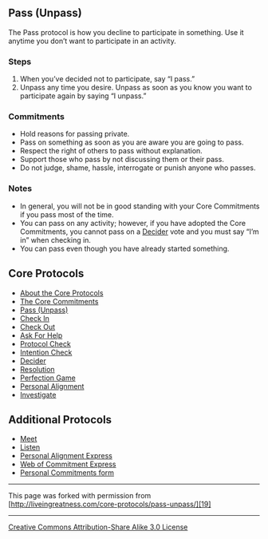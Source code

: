 

## Pass (Unpass)

The Pass protocol is how you decline to participate in something. Use it anytime 
you don’t want to participate in an activity.

### Steps

1. When you’ve decided not to participate, say “I pass.”
2. Unpass any time you desire. Unpass as soon as you know you want to participate again by saying “I unpass.”

### Commitments

* Hold reasons for passing private.
* Pass on something as soon as you are aware you are going to pass.
* Respect the right of others to pass without explanation.
* Support those who pass by not discussing them or their pass.
* Do not judge, shame, hassle, interrogate or punish anyone who passes.

### Notes

* In general, you will not be in good standing with your Core Commitments if you pass most of the time.
* You can pass on any activity; however, if you have adopted the Core Commitments, you cannot pass on a [Decider][1] vote and you must say “I’m in” when checking in.
* You can pass even though you have already started something.

## Core Protocols

* [About the Core Protocols][2]
* [The Core Commitments][3]
* [Pass (Unpass)][1]
* [Check In][4]
* [Check Out][5]
* [Ask For Help][6]
* [Protocol Check][7]
* [Intention Check][8]
* [Decider][9]
* [Resolution][10]
* [Perfection Game][11]
* [Personal Alignment][12]
* [Investigate][13]

## Additional Protocols

* [Meet][14]
* [Listen][15]
* [Personal Alignment Express][16]
* [Web of Commitment Express][17]
* [Personal Commitments form][18]

----

This page was forked with permission from [http://liveingreatness.com/core-protocols/pass-unpass/][19]

----

[Creative Commons Attribution-Share Alike 3.0 License][20]

[1]: core-protocols-pass-unpass
[2]: core-protocols
[3]: core-protocols-the-core-commitments
[4]: core-protocols-check-in
[5]: core-protocols-check-out
[6]: core-protocols-ask-for-help
[7]: core-protocols-protocol-check
[8]: core-protocols-intention-check
[9]: core-protocols-decider
[10]: core-protocols-resolution
[11]: core-protocols-perfection-game
[12]: core-protocols-personal-alignment
[13]: core-protocols-investigate
[14]: additional-protocols-meet
[15]: http://liveingreatness.com/additional-protocols/listen/
[16]: http://liveingreatness.com/additional-protocols/personal-alignment-express/
[17]: http://liveingreatness.com/additional-protocols/web-of-commitment-express/
[18]: http://liveingreatness.com/additional-protocols/personal-commitments-form/
[19]: http://liveingreatness.com/core-protocols/pass-unpass/
[20]: http://creativecommons.org/licenses/by-sa/3.0/us/